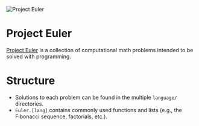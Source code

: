 ![Project Euler](https://projecteuler.net/profile/glapa-grossklag.png)

# Project Euler

[Project Euler](https://projecteuler.net/) is a collection of computational math problems intended to be solved with programming.

# Structure

- Solutions to each problem can be found in the multiple `language/`
  directories.
- `Euler.[lang]` contains commonly used functions and lists (e.g., the
  Fibonacci sequence, factorials, etc.).
